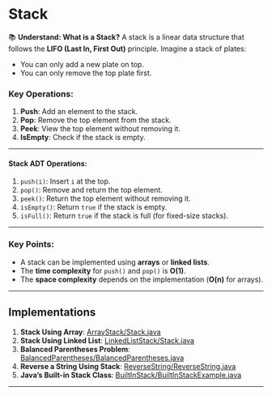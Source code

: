 # Stack 

📚 **Understand: What is a Stack?**
A stack is a linear data structure that follows the **LIFO (Last In, First Out)** principle. Imagine a stack of plates:
- You can only add a new plate on top.
- You can only remove the top plate first.

### **Key Operations:**
1. **Push**: Add an element to the stack.
2. **Pop**: Remove the top element from the stack.
3. **Peek**: View the top element without removing it.
4. **IsEmpty**: Check if the stack is empty.


---
#### **Stack ADT Operations:**
1. `push(i)`: Insert `i` at the top.
2. `pop()`: Remove and return the top element.
3. `peek()`: Return the top element without removing it.
4. `isEmpty()`: Return `true` if the stack is empty.
5. `isFull()`: Return `true` if the stack is full (for fixed-size stacks).

---

### **Key Points:**
- A stack can be implemented using **arrays** or **linked lists**.
- The **time complexity** for `push()` and `pop()` is **O(1)**.
- The **space complexity** depends on the implementation (**O(n)** for arrays).

---

## **Implementations**
1. **Stack Using Array**: [ArrayStack/Stack.java](ArrayStack/Stack.java)
2. **Stack Using Linked List**: [LinkedListStack/Stack.java](LinkedListStack/Stack.java)
3. **Balanced Parentheses Problem**: [BalancedParentheses/BalancedParentheses.java](BalancedParentheses/BalancedParentheses.java)
4. **Reverse a String Using Stack**: [ReverseString/ReverseString.java](ReverseString/ReverseString.java)
5. **Java’s Built-in Stack Class**: [BuiltInStack/BuiltInStackExample.java](BuiltInStack/BuiltInStackExample.java)

---

